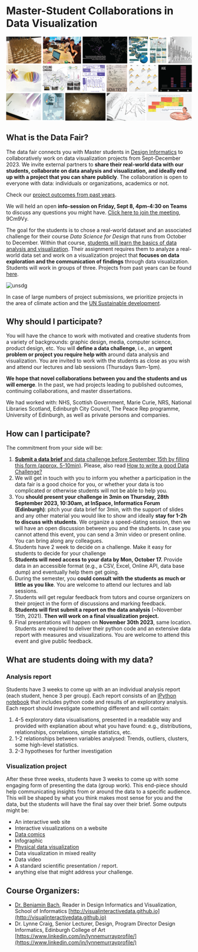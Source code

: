 # Master-Student Collaborations in Data Visualization 

![](images/teaser.png)
## What is the Data Fair?

The data fair connects you with Master students in [Design Informatics](https://www.designinformatics.org/postgraduate/) to collaboratively work on data visualization projects from Sept-December 2023. We invite external partners to **share their real-world data with our students, collaborate on data analysis and visualization, and ideally end up with a project that you can share publicly**. The collaboration is open to everyone with data: individuals or organizations, academics or not. 

Check our [project outcomes from past years](previous.html).

We will held an open **info-session on Friday, Sept 8, 4pm-4:30 on Teams** to discuss any questions you might have. [Click here to join the meeting](https://teams.microsoft.com/dl/launcher/launcher.html?url=%2F_%23%2Fl%2Fmeetup-join%2F19%3Ameeting_MmI5MTU0Y2MtNTBjOS00ZGNjLWI1YzEtOTY5Njk3ZGVjNGI3%40thread.v2%2F0%3Fcontext%3D%257b%2522Tid%2522%253a%25222e9f06b0-1669-4589-8789-10a06934dc61%2522%252c%2522Oid%2522%253a%25221c4cc21f-0698-4756-b656-1d9b7595893a%2522%257d%26anon%3Dtrue&type=meetup-join&deeplinkId=176f2e2d-af28-4e37-92ae-bfd2b429a881&directDl=true&msLaunch=true&enableMobilePage=true&suppressPrompt=true), 9Cm9Vy.

The goal for the students is to chose a real-world dataset and an associated challenge for their course _Data Science for Design_ that runs from October to December. Within that course, [students will learn the basics of data analysis and visualization](teaching.html). Their assignment requires them to analyze a real-world data set and work on a visualization project that **focuses on data exploration and the communication of findings** through data visualization. Students will work in groups of three. Projects from past years can be found [here](previous.html).

![unsdg](https://user-images.githubusercontent.com/1230497/188273134-01e45216-d667-42f2-9e87-f25ea25f2b93.png)

In case of large numbers of project submissions, we prioritize projects in the area of climate action and the [UN Sustainable development](https://sdgs.un.org/goals).

## Why should I participate?
You will have the chance to work with motivated and creative students from a variety of backgrounds: graphic design, media, computer science, product design, etc. You will **define a data challenge**, i.e., an **urgent problem or project you require help with** around data analysis and visualization. You are invited to work with the students as close as you wish and attend our lectures and lab sessions (Thursdays 9am-1pm).

**We hope that novel collaborations between you and the students and us will emerge**. In the past, we had projects leading to published outcomes, continuing collaborations, and master dissertations. 

We had worked with: NHS, Scottish Government, Marie Curie, NRS, National Libraries Scotland, Edinburgh City Council, The Peace Rep programme, University of Edinburgh, as well as private persons and companies.

## How can I participate?
The commitment from your side will be:

1. [**Submit a data brief** and data challenge before September 15th by filling this form (approx. 5-10min)](submit.html). Please, also read 
[How to write a good Data Challenge?](datachallenge.html)
1. We will get in touch with you to inform you whether a participation in the data fair is a good choice for you, or whether your data is too complicated or otherwise students will not be able to help you.
3. You **should present your challenge in 3min on Thursday, 28th September 2023, 10:30am, at InSpace, Informatics Forum (Edinburgh)**: pitch your data brief for 3min, with the support of slides and any other material you would like to show and ideally **stay for 1-2h to discuss with students**. We organize a speed-dating session, then we will  have an open discussion between you and the students. In case you cannot attend this event, you can send a 3min video or present online. You can bring along any colleagues. 
4. Students have 2 week to decide on a challenge. Make it easy for students to decide for your challenge
5. **Students will need access to your data by Mon, October 17.** Provide data in an accessible format (e.g., a CSV, Excel, Online API, data base dump) and eventually help them get going. 
7. During the semester, you **could consult with the students as much or little as you like**. You are welcome to attend our lectures and lab sessions.
8. Students will get regular feedback from tutors and course organizers on their project in the form of discussions and marking feedback.
9. **Students will first submit a report on the data analysis** (~November 15th, 2021). **Then will work on a final visualization project.**
10. Final presentations will happen on **November 30th 2023**, same location. Students are required to deliver their python code and an extensive data report with measures and visualizations. You are welcome to attend this event and give public feedback. 

## What are students doing with my data?

### Analysis report

Students have 3 weeks to come up with an an individual analysis report (each student, hence 3 per group). Each report consists of an [IPython notebook](https://ipython.org) that includes python code and results of an exploratory analysis. Each report should investigate something different and will contain:

1. 4-5 exploratory data visualisations, presented in a readable way and provided with explanation about what you have found: e.g., distributions, relationships, correlations, simple statistics, etc.
1. 1-2 relationships between variables analysed: Trends, outliers, clusters, some high-level statistics.
1. 2-3 hypotheses for further investigation

### Visualization project

After these three weeks, students have 3 weeks to come up with some engaging form of presenting the data (group work). This end-piece should help communicating insights from or around the data to a specific audience. This will be shaped by what you think makes most sense for you and the data, but the students will have the final say over their brief. Some outputs might be:

* An interactive web site
* Interactive visualizations on a website
* [Data comics](http://datacomics.github.io)
* Infographic
* [Physical data visualization](http://dataphys.org/list)
* Data visualization in mixed reality 
* Data video
* A standard scientific presentation / report. 
* anything else that might address your challenge.

## Course Organizers:
* [Dr. Benjamin Bach](mailto:bbach@ed.ac.uk), Reader in Design Informatics and Visualization, School of Informatics [http://visualinteractivedata.github.io](http://visualinteractivedata.github.io)
* Dr. Lynne Craig, Senior Lecturer, Design, Program Director Design Informatics, Edinburgh College of Art [https://www.linkedin.com/in/lynnemurrayprofile/](https://www.linkedin.com/in/lynnemurrayprofile/)
